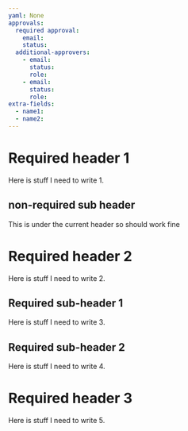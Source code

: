 ```yaml
---
yaml: None
approvals:
  required approval:
    email:
    status:
  additional-approvers:
    - email:
      status:
      role:
    - email:
      status:
      role:
extra-fields:
  - name1:
  - name2:
---
```


# Required header 1

Here is stuff I need to write 1.

## non-required sub header

This is under the current header so should work fine

# Required header 2

Here is stuff I need to write 2.

## Required sub-header 1

Here is stuff I need to write 3.

## Required sub-header 2

Here is stuff I need to write 4.

# Required header 3

Here is stuff I need to write 5.
